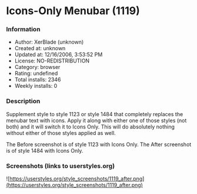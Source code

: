 # Icons-Only Menubar (1119)

### Information
- Author: XerBlade (unknown)
- Created at: unknown
- Updated at: 12/16/2006, 3:53:52 PM
- License: NO-REDISTRIBUTION
- Category: browser
- Rating: undefined
- Total installs: 2346
- Weekly installs: 0


### Description
Supplement style to style 1123 or style 1484 that completely replaces the menubar text with icons. Apply it along with either one of those styles (not both) and it will switch it to Icons Only.
This will do absolutely nothing without either of those styles applied as well.

The Before screenshot is of style 1123 with Icons Only.
The After screenshot is of style 1484 with Icons Only.


### Screenshots (links to userstyles.org)
![https://userstyles.org/style_screenshots/1119_after.png](https://userstyles.org/style_screenshots/1119_after.png)


